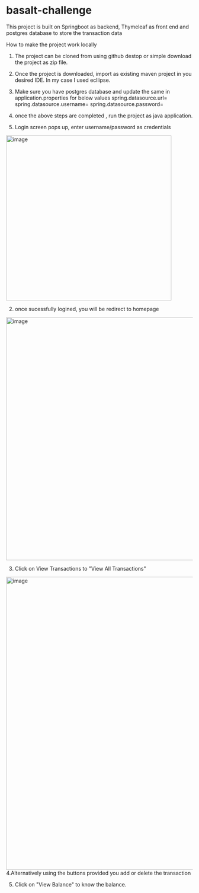 # basalt-challenge
This project is built on Springboot as backend, Thymeleaf as front end and postgres database to store the transaction data

How to make the project work locally

1. The project can be cloned from using github destop or simple download the project as zip file.
2. Once the project is downloaded, import as existing maven project in you desired IDE. In my case I used ecllipse.
3. Make sure you have postgres database and update the same in  application.properties for below values
spring.datasource.url=
spring.datasource.username=
spring.datasource.password=
4. once the above steps are completed , run the project as java application.

1. Login screen pops up, enter username/password as credentials
<img width="446" alt="image" src="https://github.com/shaliniranga/basalt-challenge/assets/39727925/9cbe789b-90d1-4c9a-bcfe-c7b703797d7e">

2. once sucessfully logined, you will be redirect to homepage
<img width="656" alt="image" src="https://github.com/shaliniranga/basalt-challenge/assets/39727925/dbae0985-86c3-4f0a-a3f6-20f7dee9a3bb">

3. Click on View Transactions to "View All Transactions"
<img width="791" alt="image" src="https://github.com/shaliniranga/basalt-challenge/assets/39727925/5019c680-496f-4724-b326-1cb6e38b747e">
4.Alternatively using the buttons provided you add or delete the transaction
     
5. Click on "View Balance" to know the balance.
